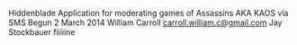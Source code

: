 Hiddenblade
Application for moderating games of Assassins AKA KAOS via SMS
Begun 2 March 2014
William Carroll
carroll.william.c@gmail.com
Jay Stockbauer
fiiiiine
